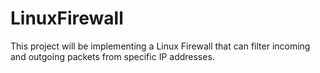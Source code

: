 # LinuxFirewall
This project will be implementing a Linux Firewall that can filter incoming and outgoing packets from specific IP addresses. 
